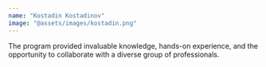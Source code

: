 ```yaml
---
name: "Kostadin Kostadinov"
image: "@assets/images/kostadin.png"
---
```


The program provided invaluable knowledge, hands-on experience, and the opportunity to collaborate with a diverse group of professionals.